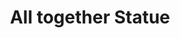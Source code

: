 ---
pid: llp629
title: All together Statue
location_transcription: 
coordinates: "[-75.158824497364, 39.951676494872]"
zipcode: 
gen_neighborhood: 
neighborhood: 
outside_phl: 
age: 
age_range: 
instagram: 
image_file_name: llp_629.jpg
proposal_transcription: people all together
topic: Uplifting,Love
topic_summary: 0, 0
type: Sculpture Statue
keywords_other: 
credit: 
image_labels: 
twitter: 
facebook: 
permalink: "/monuments/llp629/"
layout: item-page
---